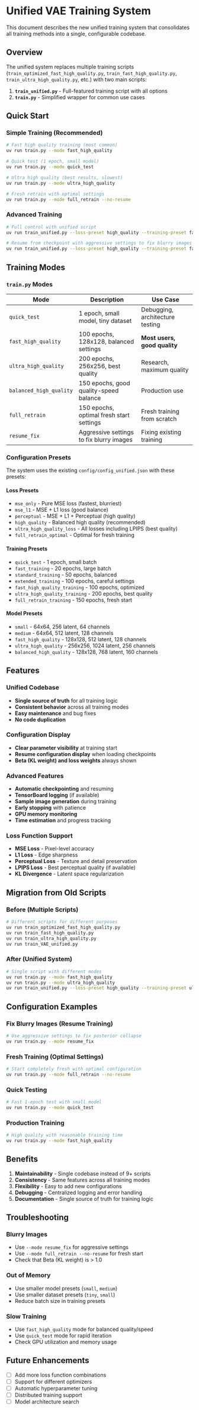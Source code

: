 # Unified VAE Training System

This document describes the new unified training system that consolidates all training methods into a single, configurable codebase.

## Overview

The unified system replaces multiple training scripts (`train_optimized_fast_high_quality.py`, `train_fast_high_quality.py`, `train_ultra_high_quality.py`, etc.) with two main scripts:

1. **`train_unified.py`** - Full-featured training script with all options
2. **`train.py`** - Simplified wrapper for common use cases

## Quick Start

### Simple Training (Recommended)

```bash
# Fast high quality training (most common)
uv run train.py --mode fast_high_quality

# Quick test (1 epoch, small model)
uv run train.py --mode quick_test

# Ultra high quality (best results, slowest)
uv run train.py --mode ultra_high_quality

# Fresh retrain with optimal settings
uv run train.py --mode full_retrain --no-resume
```

### Advanced Training

```bash
# Full control with unified script
uv run train_unified.py --loss-preset high_quality --training-preset fast_high_quality_training --model-preset fast_high_quality --dataset-preset full

# Resume from checkpoint with aggressive settings to fix blurry images
uv run train_unified.py --loss-preset high_quality --training-preset fast_high_quality_training --model-preset fast_high_quality --dataset-preset full
```

## Training Modes

### `train.py` Modes

| Mode | Description | Use Case |
|------|-------------|----------|
| `quick_test` | 1 epoch, small model, tiny dataset | Debugging, architecture testing |
| `fast_high_quality` | 100 epochs, 128x128, balanced settings | **Most users, good quality** |
| `ultra_high_quality` | 200 epochs, 256x256, best quality | Research, maximum quality |
| `balanced_high_quality` | 150 epochs, good quality-speed balance | Production use |
| `full_retrain` | 150 epochs, optimal fresh start settings | Fresh training from scratch |
| `resume_fix` | Aggressive settings to fix blurry images | Fixing existing training |

### Configuration Presets

The system uses the existing `config/config_unified.json` with these presets:

#### Loss Presets
- `mse_only` - Pure MSE loss (fastest, blurriest)
- `mse_l1` - MSE + L1 loss (good balance)
- `perceptual` - MSE + L1 + Perceptual (high quality)
- `high_quality` - Balanced high quality (recommended)
- `ultra_high_quality_loss` - All losses including LPIPS (best quality)
- `full_retrain_optimal` - Optimal for fresh training

#### Training Presets
- `quick_test` - 1 epoch, small batch
- `fast_training` - 20 epochs, large batch
- `standard_training` - 50 epochs, balanced
- `extended_training` - 100 epochs, careful settings
- `fast_high_quality_training` - 100 epochs, optimized
- `ultra_high_quality_training` - 200 epochs, best quality
- `full_retrain_training` - 150 epochs, fresh start

#### Model Presets
- `small` - 64x64, 256 latent, 64 channels
- `medium` - 64x64, 512 latent, 128 channels
- `fast_high_quality` - 128x128, 512 latent, 128 channels
- `ultra_high_quality` - 256x256, 1024 latent, 256 channels
- `balanced_high_quality` - 128x128, 768 latent, 160 channels

## Features

### Unified Codebase
- **Single source of truth** for all training logic
- **Consistent behavior** across all training modes
- **Easy maintenance** and bug fixes
- **No code duplication**

### Configuration Display
- **Clear parameter visibility** at training start
- **Resume configuration display** when loading checkpoints
- **Beta (KL weight) and loss weights** always shown

### Advanced Features
- **Automatic checkpointing** and resuming
- **TensorBoard logging** (if available)
- **Sample image generation** during training
- **Early stopping** with patience
- **GPU memory monitoring**
- **Time estimation** and progress tracking

### Loss Function Support
- **MSE Loss** - Pixel-level accuracy
- **L1 Loss** - Edge sharpness
- **Perceptual Loss** - Texture and detail preservation
- **LPIPS Loss** - Best perceptual quality (if available)
- **KL Divergence** - Latent space regularization

## Migration from Old Scripts

### Before (Multiple Scripts)
```bash
# Different scripts for different purposes
uv run train_optimized_fast_high_quality.py
uv run train_fast_high_quality.py
uv run train_ultra_high_quality.py
uv run train_VAE_unified.py
```

### After (Unified System)
```bash
# Single script with different modes
uv run train.py --mode fast_high_quality
uv run train.py --mode ultra_high_quality
uv run train_unified.py --loss-preset high_quality --training-preset ultra_high_quality_training
```

## Configuration Examples

### Fix Blurry Images (Resume Training)
```bash
# Use aggressive settings to fix posterior collapse
uv run train.py --mode resume_fix
```

### Fresh Training (Optimal Settings)
```bash
# Start completely fresh with optimal configuration
uv run train.py --mode full_retrain --no-resume
```

### Quick Testing
```bash
# Fast 1-epoch test with small model
uv run train.py --mode quick_test
```

### Production Training
```bash
# High quality with reasonable training time
uv run train.py --mode fast_high_quality
```

## Benefits

1. **Maintainability** - Single codebase instead of 9+ scripts
2. **Consistency** - Same features across all training modes
3. **Flexibility** - Easy to add new configurations
4. **Debugging** - Centralized logging and error handling
5. **Documentation** - Single source of truth for training logic

## Troubleshooting

### Blurry Images
- Use `--mode resume_fix` for aggressive settings
- Use `--mode full_retrain --no-resume` for fresh start
- Check that Beta (KL weight) is > 1.0

### Out of Memory
- Use smaller model presets (`small`, `medium`)
- Use smaller dataset presets (`tiny`, `small`)
- Reduce batch size in training presets

### Slow Training
- Use `fast_high_quality` mode for balanced quality/speed
- Use `quick_test` mode for rapid iteration
- Check GPU utilization and memory usage

## Future Enhancements

- [ ] Add more loss function combinations
- [ ] Support for different optimizers
- [ ] Automatic hyperparameter tuning
- [ ] Distributed training support
- [ ] Model architecture search
